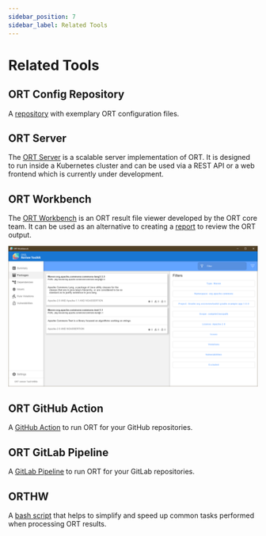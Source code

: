 ```yaml
---
sidebar_position: 7
sidebar_label: Related Tools
---
```


# Related Tools

## ORT Config Repository

A [repository](https://github.com/oss-review-toolkit/ort-config) with exemplary ORT configuration files.

## ORT Server

The [ORT Server](https://github.com/eclipse-apoapsis/ort-server) is a scalable server implementation of ORT.
It is designed to run inside a Kubernetes cluster and can be used via a REST API or a web frontend which is currently under development.

## ORT Workbench

The [ORT Workbench](https://github.com/oss-review-toolkit/ort-workbench) is an ORT result file viewer developed by the ORT core team.
It can be used as an alternative to creating a [report](tools/reporter.md) to review the ORT output.

![Screenshot](https://github.com/oss-review-toolkit/ort-workbench/raw/main/assets/screenshot.png)

## ORT GitHub Action

A [GitHub Action](https://github.com/oss-review-toolkit/ort-ci-github-action) to run ORT for your GitHub repositories.

## ORT GitLab Pipeline

A [GitLab Pipeline](https://github.com/oss-review-toolkit/ort-gitlab-ci) to run ORT for your GitLab repositories.

## ORTHW

A [bash script](https://github.com/oss-review-toolkit/orthw) that helps to simplify and speed up common tasks performed when processing ORT results.
